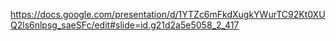 https://docs.google.com/presentation/d/1YTZc6mFkdXugkYWurTC92Kt0XUQ2ls6nlpsg_saeSFc/edit#slide=id.g21d2a5e5058_2_417
